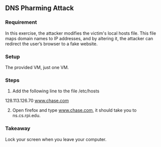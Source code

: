 ## DNS Pharming Attack

### Requirement

In this exercise, the attacker modifies the victim's local hosts file. This file maps domain names to IP addresses, and by altering it, the attacker can redirect the user’s browser to a fake website.

### Setup

The provided VM, just one VM.

### Steps

1. Add the following line to the file /etc/hosts

128.113.126.70  www.chase.com

2. Open firefox and type www.chase.com, it should take you to ns.cs.rpi.edu.

### Takeaway

Lock your screen when you leave your computer.
